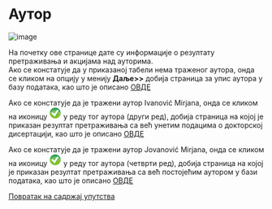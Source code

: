 # Аутор
 
 ![image](https://user-images.githubusercontent.com/29538544/174437979-e1dbb458-5a42-4751-9cc1-bef4a908d850.png)
 
На почетку ове странице дате су информације о резултату претраживања и акцијама над ауторима.  
Ако се констатује да у приказаној табели нема траженог аутора, онда се кликом на опцију у менију **Даље>>** добија страница за упис аутора у базу података, као што је описано [ОВДЕ](dodavanjeAutora.md)

Aкo се констатује да је тражени аутор Ivanović Mirjana, онда се кликом на иконицу ![image](../../../images/pick24.png) у реду тог аутора (други ред), добија страница на којој је приказан резултат претраживања са већ унетим подацима о докторској дисертацији, као што је описано [ОВДЕ](pregledAzuriranjePodataka.md)

Aкo се констатује да је тражени аутор Jovanović Mirjana, онда се кликом на иконицу ![image](../../../images/pick24.png) у реду тог аутора (четврти ред), добија страница на којој је приказан резултат претраживања са већ постојећим аутором у бази података, као што је описано [ОВДЕ](imaAutora.md)

[Повратак на садржај упутства](../../../uputstvoDigitalnaDisertacija.md#садржај)
